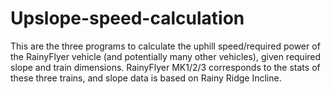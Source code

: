 # Upslope-speed-calculation
This are the three programs to calculate the uphill speed/required power of the RainyFlyer vehicle (and potentially many other vehicles), given required slope and train dimensions.
RainyFlyer MK1/2/3 corresponds to the stats of these three trains, and slope data is based on Rainy Ridge Incline.
